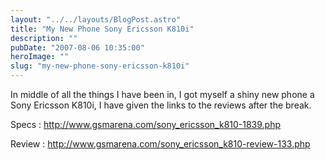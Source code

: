 ```yaml
---
layout: "../../layouts/BlogPost.astro"
title: "My New Phone Sony Ericsson K810i"
description: ""
pubDate: "2007-08-06 10:35:00"
heroImage: ""
slug: "my-new-phone-sony-ericsson-k810i"
---
```


In middle of all the things I have been in, I got myself a shiny new phone a Sony Ericsson K810i, I have given the links to the reviews after the break.

Specs : <a title="http://www.gsmarena.com/sony_ericsson_k810-1839.php" href="http://www.gsmarena.com/sony_ericsson_k810-1839.php">http://www.gsmarena.com/sony_ericsson_k810-1839.php</a>

Review : <a title="http://www.gsmarena.com/sony_ericsson_k810-review-133.php" href="http://www.gsmarena.com/sony_ericsson_k810-review-133.php">http://www.gsmarena.com/sony_ericsson_k810-review-133.php</a>

